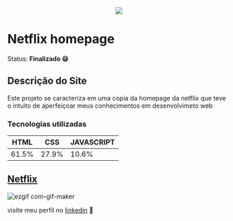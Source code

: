 <p align="center">
  <img src="https://user-images.githubusercontent.com/100148878/177601660-b9755387-e978-48ac-bab3-50b6548842bd.png">
</p>

# Netflix homepage
Status: **Finalizado 😃**


 ## Descrição do Site
   Este projeto se caracteriza em uma copia da homepage da netflix que teve o intuito de aperfeiçoar meus conhecimentos em desenvolvimeto web
 
 ### Tecnologias utilizadas
  HTML| CSS | JAVASCRIPT
  ---|---|---|
  61.5%|27.9%| 10.6%



## [Netflix](https://rebecasguerri.github.io/netflix/home.html)
![ezgif com-gif-maker](https://user-images.githubusercontent.com/100148878/177600612-bb1b387b-fa3a-41e5-9c8d-e56f6cd7022c.gif)

visite meu perfil no [linkedin](https://www.linkedin.com/in/rebeca-freitas-16b16a232/) 💟
